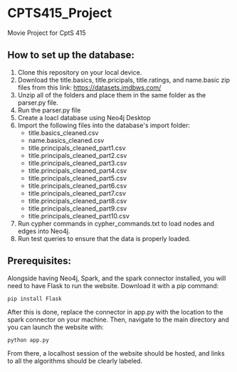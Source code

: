 # CPTS415_Project

Movie Project for CptS 415

## How to set up the database:

1. Clone this repository on your local device.
2. Download the title.basics, title.pricipals, title.ratings, and name.basic zip files from this link: https://datasets.imdbws.com/
3. Unzip all of the folders and place them in the same folder as the parser.py file.
4. Run the parser.py file
5. Create a loacl database using Neo4j Desktop
6. Import the following files into the database's import folder:
   - title.basics_cleaned.csv
   - name.basics_cleaned.csv
   - title.principals_cleaned_part1.csv
   - title.principals_cleaned_part2.csv
   - title.principals_cleaned_part3.csv
   - title.principals_cleaned_part4.csv
   - title.principals_cleaned_part5.csv
   - title.principals_cleaned_part6.csv
   - title.principals_cleaned_part7.csv
   - title.principals_cleaned_part8.csv
   - title.principals_cleaned_part9.csv
   - title.principals_cleaned_part10.csv
7. Run cypher commands in cypher_commands.txt to load nodes and edges into Neo4j.
8. Run test queries to ensure that the data is properly loaded.

## Prerequisites:
Alongside having Neo4j, Spark, and the spark connector installed, you will need to have Flask to run the website. Download it with a pip command: 

```
pip install Flask
```

After this is done, replace the connector in app.py with the location to the spark connector on your machine. Then, navigate to the main directory and you can launch the website with:

```
python app.py
```

From there, a localhost session of the website should be hosted, and links to all the algorithms should be clearly labeled.
